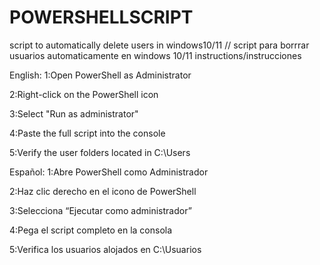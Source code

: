# POWERSHELLSCRIPT
script to automatically delete users in windows10/11 // script para borrrar usuarios automaticamente en windows 10/11
instructions/instrucciones

English:
1:Open PowerShell as Administrator

2:Right-click on the PowerShell icon

3:Select "Run as administrator"

4:Paste the full script into the console

5:Verify the user folders located in C:\Users


Español:
1:Abre PowerShell como Administrador

2:Haz clic derecho en el icono de PowerShell

3:Selecciona “Ejecutar como administrador”

4:Pega el script completo en la consola

5:Verifica los usuarios alojados en C:\Usuarios
